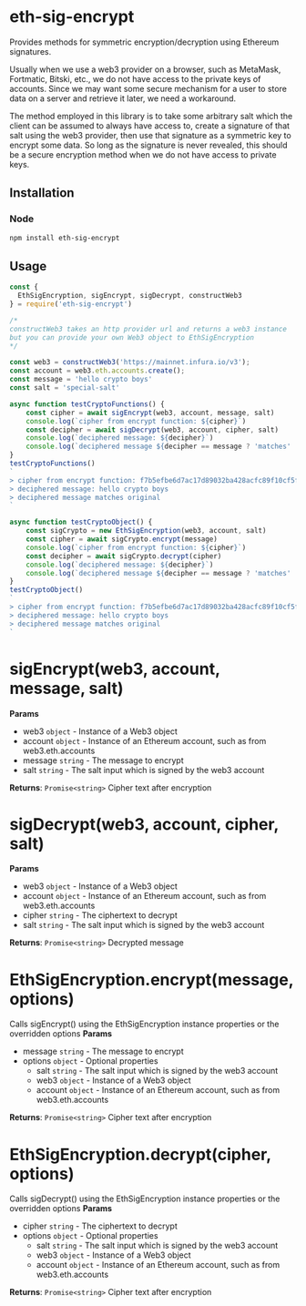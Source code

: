 # eth-sig-encrypt
Provides methods for symmetric encryption/decryption using Ethereum signatures.

Usually when we use a web3 provider on a browser, such as MetaMask, Fortmatic, Bitski, etc., we do not have access to the private keys of accounts. Since we may want some secure mechanism for a user to store data on a server and retrieve it later, we need a workaround. 

The method employed in this library is to take some arbitrary salt which the client can be assumed to always have access to, create a signature of that salt using the web3 provider, then use that signature as a symmetric key to encrypt some data. So long as the signature is never revealed, this should be a secure encryption method when we do not have access to private keys.

## Installation

### Node

```bash
npm install eth-sig-encrypt
```

## Usage

```js
const { 
  EthSigEncryption, sigEncrypt, sigDecrypt, constructWeb3 
} = require('eth-sig-encrypt')

/*
constructWeb3 takes an http provider url and returns a web3 instance
but you can provide your own Web3 object to EthSigEncryption
*/

const web3 = constructWeb3('https://mainnet.infura.io/v3');
const account = web3.eth.accounts.create();
const message = 'hello crypto boys'
const salt = 'special-salt'

async function testCryptoFunctions() {
    const cipher = await sigEncrypt(web3, account, message, salt)
    console.log(`cipher from encrypt function: ${cipher}`)
    const decipher = await sigDecrypt(web3, account, cipher, salt)
    console.log(`deciphered message: ${decipher}`)
    console.log(`deciphered message ${decipher == message ? 'matches' : 'does not match'} original`)
}   
testCryptoFunctions()
`
> cipher from encrypt function: f7b5efbe6d7ac17d89032ba428acfc89f10cf5fc10305732ee1b741f1f73b4a2
> deciphered message: hello crypto boys
> deciphered message matches original
`

async function testCryptoObject() {
    const sigCrypto = new EthSigEncryption(web3, account, salt)
    const cipher = await sigCrypto.encrypt(message)
    console.log(`cipher from encrypt function: ${cipher}`)
    const decipher = await sigCrypto.decrypt(cipher)
    console.log(`deciphered message: ${decipher}`)
    console.log(`deciphered message ${decipher == message ? 'matches' : 'does not match'} original`)
}
testCryptoObject()
`
> cipher from encrypt function: f7b5efbe6d7ac17d89032ba428acfc89f10cf5fc10305732ee1b741f1f73b4a2
> deciphered message: hello crypto boys
> deciphered message matches original
`
```

# sigEncrypt(web3, account, message, salt)

**Params**

- web3 `object` - Instance of a Web3 object
- account `object` - Instance of an Ethereum account, such as from web3.eth.accounts
- message `string` - The message to encrypt
- salt `string` - The salt input which is signed by the web3 account

**Returns**: `Promise<string>` Cipher text after encryption

# sigDecrypt(web3, account, cipher, salt)

**Params**

- web3 `object` - Instance of a Web3 object
- account `object` - Instance of an Ethereum account, such as from web3.eth.accounts
- cipher `string` - The ciphertext to decrypt
- salt `string` - The salt input which is signed by the web3 account

**Returns**: `Promise<string>` Decrypted message

# EthSigEncryption.encrypt(message, options)
Calls sigEncrypt() using the EthSigEncryption instance properties or the overridden options
**Params**

- message `string` - The message to encrypt
- options `object` - Optional properties 
    - salt `string` - The salt input which is signed by the web3 account
    - web3 `object` - Instance of a Web3 object
    - account `object` - Instance of an Ethereum account, such as from web3.eth.accounts

**Returns**: `Promise<string>` Cipher text after encryption

# EthSigEncryption.decrypt(cipher, options)
Calls sigDecrypt() using the EthSigEncryption instance properties or the overridden options
**Params**

- cipher `string` - The ciphertext to decrypt
- options `object` - Optional properties 
    - salt `string` - The salt input which is signed by the web3 account
    - web3 `object` - Instance of a Web3 object
    - account `object` - Instance of an Ethereum account, such as from web3.eth.accounts

**Returns**: `Promise<string>` Cipher text after encryption

